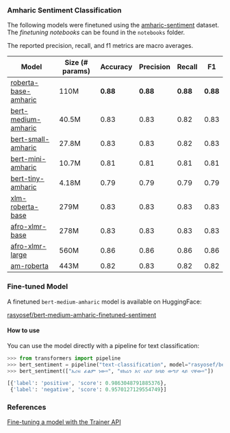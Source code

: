### Amharic Sentiment Classification

The following models were finetuned using the [amharic-sentiment](https://huggingface.co/datasets/rasyosef/amharic-sentiment) dataset. The *finetuning notebooks* can be found in the `notebooks` folder. 

The reported precision, recall, and f1 metrics are macro averages.

|Model|Size (# params)| Accuracy | Precision | Recall | F1 |
| --- | ------------- | -------- | --------- | ------ | -- |
|[roberta-base-amharic](https://huggingface.co/rasyosef/roberta-base-amharic)|110M|**0.88**|**0.88**|**0.88**|**0.88**|
|[bert-medium-amharic](https://huggingface.co/rasyosef/bert-medium-amharic)|40.5M|0.83|0.83|0.82|0.83|
|[bert-small-amharic](https://huggingface.co/rasyosef/bert-small-amharic)|27.8M|0.83|0.83|0.82|0.83|
|[bert-mini-amharic](https://huggingface.co/rasyosef/bert-mini-amharic)|10.7M|0.81|0.81|0.81|0.81|
|[bert-tiny-amharic](https://huggingface.co/rasyosef/bert-tiny-amharic)|4.18M|0.79|0.79|0.79|0.79|
|[xlm-roberta-base](https://huggingface.co/FacebookAI/xlm-roberta-base)|279M|0.83|0.83|0.83|0.83|
|[afro-xlmr-base](https://huggingface.co/Davlan/afro-xlmr-base)|278M|0.83|0.83|0.83|0.83|
|[afro-xlmr-large](https://huggingface.co/Davlan/afro-xlmr-large)|560M|0.86|0.86|0.86|0.86|
|[am-roberta](https://huggingface.co/uhhlt/am-roberta)|443M|0.82|0.83|0.82|0.82|

### Fine-tuned Model
A finetuned `bert-medium-amharic` model is available on HuggingFace:

[rasyosef/bert-medium-amharic-finetuned-sentiment](https://huggingface.co/rasyosef/bert-medium-amharic-finetuned-sentiment)

#### How to use
You can use the model directly with a pipeline for text classification:

```python
>>> from transformers import pipeline
>>> bert_sentiment = pipeline("text-classification", model="rasyosef/bert-medium-amharic-finetuned-sentiment")
>>> bert_sentiment(["አሪፍ ፊልም ነው።", "ዩክሬን እና ሩስያ ከባድ ውግያ ላይ ናቸው።"])

[{'label': 'positive', 'score': 0.9863048791885376},
 {'label': 'negative', 'score': 0.9570127129554749}]
```

### References

[Fine-tuning a model with the Trainer API](https://huggingface.co/learn/nlp-course/chapter3/3?fw=pt)
